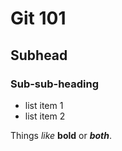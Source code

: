 # Git 101

## Subhead

### Sub-sub-heading

- list item 1
- list item 2

Things *like* **bold** or ***both***.